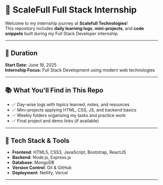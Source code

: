 # 🚀 ScaleFull Full Stack Internship

Welcome to my internship journey at **Scalefull Technologies**!  
This repository includes **daily learning logs**, **mini-projects**, and **code snippets** built during my Full Stack Developer internship.

---

## 📅 Duration

**Start Date:** June 16, 2025  
**Internship Focus:** Full Stack Development using modern web technologies

--- 

## 📚 What You'll Find in This Repo

- ✅ Day-wise logs with topics learned, notes, and resources  
- ✅ Mini-projects applying HTML, CSS, JS, and backend basics  
- ✅ Weekly folders organizing my tasks and practice work  
- ✅ Final project and demo links (if available)

---

## 🧠 Tech Stack & Tools 

- **Frontend**: HTML5, CSS3, JavaScript, Bootstrap, ReactJS  
- **Backend**: Node.js, Express.js  
- **Database**: MongoDB  
- **Version Control**: Git & GitHub  
- **Deployment**: Netlify, Vercel  
---

